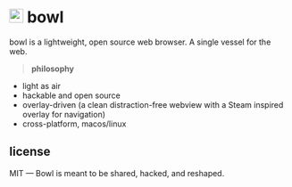 
# <img src="docs/assets/bowl.avif" alt="Bowl" width="25" height="25"> bowl

bowl is a lightweight, open source web browser. A single vessel for the web.

> **philosophy**
- light as air
- hackable and open source
- overlay-driven (a clean distraction-free webview with a Steam inspired overlay for navigation)
- cross-platform, macos/linux

## license
MIT — Bowl is meant to be shared, hacked, and reshaped.